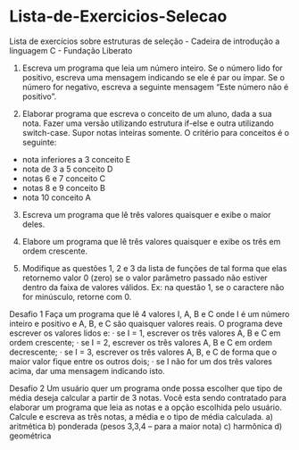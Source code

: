 # Lista-de-Exercicios-Selecao
Lista de exercícios sobre estruturas de seleção - Cadeira de introdução a linguagem C - Fundação Liberato

1. Escreva um programa que leia um número inteiro. Se o número lido for positivo,
escreva uma mensagem indicando se ele é par ou ímpar. Se o número for negativo, escreva a
seguinte mensagem “Este número não é positivo”.

2. Elaborar programa que escreva o conceito de um aluno, dada a sua nota. Fazer
uma versão utilizando estrutura if-else e outra utilizando switch-case. Supor notas inteiras
somente. O critério para conceitos é o seguinte:
- nota inferiores a 3 conceito E
- nota de 3 a 5 conceito D
- notas 6 e 7 conceito C
- notas 8 e 9 conceito B
- nota 10 conceito A

3. Escreva um programa que lê três valores quaisquer e exibe o maior deles.

4. Elabore um programa que lê três valores quaisquer e exibe os três em ordem
crescente.

5. Modifique as questões 1, 2 e 3 da lista de funções de tal forma que elas
retornemo valor 0 (zero) se o valor parâmetro passado não estiver dentro da faixa de valores
válidos. 
Ex: na questão 1, se o caractere não for minúsculo, retorne com 0.

Desafio 1 
Faça um programa que lê 4 valores I, A, B e C onde I é um número inteiro e positivo e A, B, e
C são quaisquer valores reais. O programa deve escrever os valores lidos e:
· se I = 1, escrever os três valores A, B e C em ordem crescente;
· se I = 2, escrever os três valores A, B e C em ordem decrescente;
· se I = 3, escrever os três valores A, B, e C de forma que o maior valor fique entre os outros
dois;
· se I não for um dos três valores acima, dar uma mensagem indicando isto.

Desafio 2
Um usuário quer um programa onde possa escolher que tipo de média deseja calcular a partir
de 3 notas. Você esta sendo contratado para elaborar um programa que leia as notas e a opção
escolhida pelo usuário. Calcule e escreva as três notas, a média e o tipo de média calculada. 
a) aritmética 
b) ponderada (pesos 3,3,4 – para a maior nota)
c) harmônica
d) geométrica